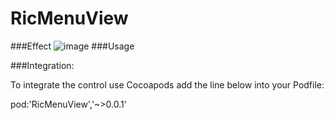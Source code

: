 # RicMenuView
###Effect
![image](https://github.com/zLihuan/RicMenuView/blob/master/demo.gif) 
###Usage


###Integration:

To integrate the control use Cocoapods add the line below into your Podfile: 

pod:'RicMenuView','~>0.0.1'
